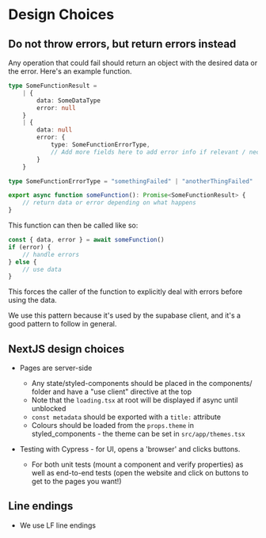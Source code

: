# Design Choices

## Do not throw errors, but return errors instead
Any operation that could fail should return an object with the desired data or the error. Here's an example function.
```ts
type SomeFunctionResult = 
    | {
        data: SomeDataType
        error: null
    } 
    | {
        data: null
        error: {
            type: SomeFunctionErrorType,
            // Add more fields here to add error info if relevant / necessary 
        }
    }

type SomeFunctionErrorType = "somethingFailed" | "anotherThingFailed"

export async function someFunction(): Promise<SomeFunctionResult> {
    // return data or error depending on what happens
}
```
This function can then be called like so:
```ts
const { data, error } = await someFunction()
if (error) {
    // handle errors
} else {
    // use data
}
```
This forces the caller of the function to explicitly deal with errors before using the data.

We use this pattern because it's used by the supabase client, and it's a good pattern to follow in general.

## NextJS design choices
* Pages are server-side
    * Any state/styled-components should be placed in the components/ folder and have a "use client" directive at the top
    * Note that the `loading.tsx` at root will be displayed if async until unblocked
    * `const metadata` should be exported with a `title:` attribute
    * Colours should be loaded from the `props.theme` in styled_components - the theme can be set in `src/app/themes.tsx`

* Testing with Cypress - for UI, opens a 'browser' and clicks buttons.
    * For both unit tests (mount a component and verify properties) as well as end-to-end tests (open the website and
      click on buttons to get to the pages you want!)

## Line endings
* We use LF line endings
